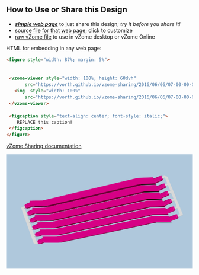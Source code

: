 
## How to Use or Share this Design

 - [***simple web page***](<https://vorth.github.io/vzome-sharing/2016/06/06/07-00-00-000Z-rose-6-medium-sprued/>) to just share this design; *try it before you share it!*
 - [source file for that web page](<https://github.com/vorth/vzome-sharing/edit/main/2016/06/06/07-00-00-000Z-rose-6-medium-sprued/index.md>); click to customize
 - [raw vZome file](<https://raw.githubusercontent.com/vorth/vzome-sharing/main/2016/06/06/07-00-00-000Z-rose-6-medium-sprued/rose-6-medium-sprued.vZome>) to use in vZome desktop or vZome Online
 
 HTML for embedding in any web page:
 ```html
<figure style="width: 87%; margin: 5%">
  
  
  <vzome-viewer style="width: 100%; height: 60dvh" 
        src="https://vorth.github.io/vzome-sharing/2016/06/06/07-00-00-000Z-rose-6-medium-sprued/rose-6-medium-sprued.vZome" >
    <img  style="width: 100%"
        src="https://vorth.github.io/vzome-sharing/2016/06/06/07-00-00-000Z-rose-6-medium-sprued/rose-6-medium-sprued.png" >
  </vzome-viewer>

  <figcaption style="text-align: center; font-style: italic;">
     REPLACE this caption!
  </figcaption>
</figure>

 ```

[vZome Sharing documentation](https://vzome.github.io/vzome/sharing.html#how-it-works)

![Image](<rose-6-medium-sprued.png>)

